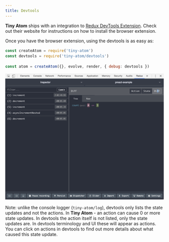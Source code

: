 ```yaml
---
title: Devtools
---
```


**Tiny Atom** ships with an integration to [Redux DevTools Extension](http://extension.remotedev.io/). Check out their website for instructions on how to install the browser extension.

Once you have the browser extension, using the devtools is as easy as:

```js
const createAtom = require('tiny-atom')
const devtools = require('tiny-atom/devtools')

const atom = createAtom({}, evolve, render, { debug: devtools })
```

![Devtools](./images/devtools.png)

Note: unlike the console logger (`tiny-atom/log`), devtools only lists the state updates and not the actions. In **Tiny Atom** - an action can cause 0 or more state updates. In devtools the action itself is not listed, only the state updates are. In devtools terminology and UI these will appear as actions. You can click on actions in devtools to find out more details about what caused this state update.
